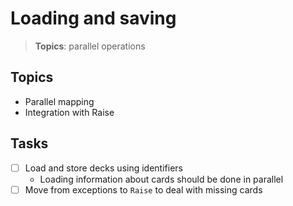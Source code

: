 # Loading and saving

> **Topics**: parallel operations

## Topics

- Parallel mapping
- Integration with Raise

## Tasks

- [ ] Load and store decks using identifiers
  - Loading information about cards should be done in parallel
- [ ] Move from exceptions to `Raise` to deal with missing cards 